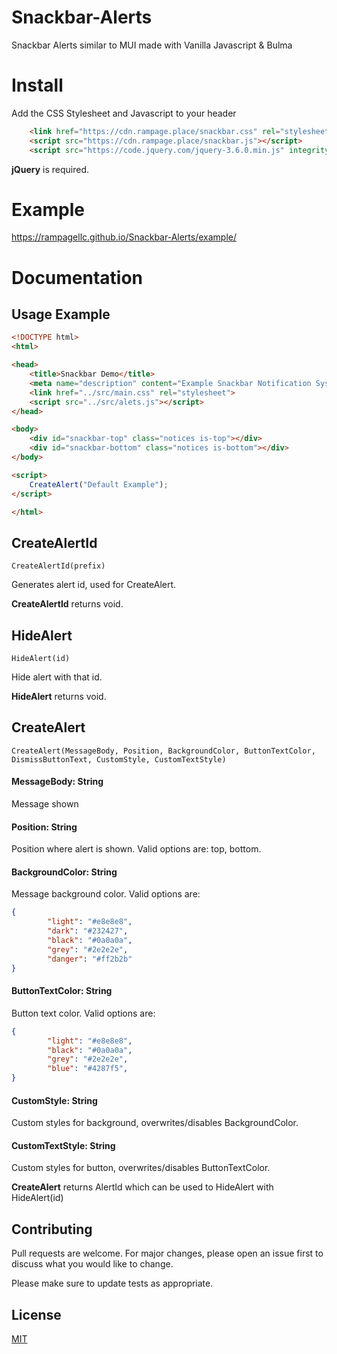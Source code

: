 # Snackbar-Alerts
Snackbar Alerts similar to MUI made with Vanilla Javascript &amp; Bulma
# Install
Add the CSS Stylesheet and Javascript to your header
```html
    <link href="https://cdn.rampage.place/snackbar.css" rel="stylesheet">
    <script src="https://cdn.rampage.place/snackbar.js"></script>
    <script src="https://code.jquery.com/jquery-3.6.0.min.js" integrity="sha256-/xUj+3OJU5yExlq6GSYGSHk7tPXikynS7ogEvDej/m4=" crossorigin="anonymous"></script>
```

**jQuery** is required.
# Example
https://rampagellc.github.io/Snackbar-Alerts/example/

# Documentation

## Usage Example
```html
<!DOCTYPE html>
<html>

<head>
    <title>Snackbar Demo</title>
    <meta name="description" content="Example Snackbar Notification System by RAMPAGE Interactive">
    <link href="../src/main.css" rel="stylesheet">
    <script src="../src/alets.js"></script>
</head>

<body>
    <div id="snackbar-top" class="notices is-top"></div>
    <div id="snackbar-bottom" class="notices is-bottom"></div>
</body>

<script>
    CreateAlert("Default Example");
</script>

</html>
```
## CreateAlertId
```
CreateAlertId(prefix)
```
Generates alert id, used for CreateAlert.

**CreateAlertId** returns void.
## HideAlert
```
HideAlert(id)
```
Hide alert with that id.

**HideAlert** returns void.
## CreateAlert
```
CreateAlert(MessageBody, Position, BackgroundColor, ButtonTextColor, DismissButtonText, CustomStyle, CustomTextStyle)
```

#### MessageBody: String
Message shown

#### Position: String
Position where alert is shown. Valid options are: top, bottom.

#### BackgroundColor: String
Message background color. Valid options are:
```json
{
        "light": "#e8e8e8",
        "dark": "#232427",
        "black": "#0a0a0a",
        "grey": "#2e2e2e",
        "danger": "#ff2b2b"
}
```

#### ButtonTextColor: String
Button text color. Valid options are:
```json
{
        "light": "#e8e8e8",
        "black": "#0a0a0a",
        "grey": "#2e2e2e",
        "blue": "#4287f5",
}
```

#### CustomStyle: String
Custom styles for background, overwrites/disables BackgroundColor.
#### CustomTextStyle: String
Custom styles for button, overwrites/disables ButtonTextColor.

**CreateAlert** returns AlertId which can be used to HideAlert with HideAlert(id)
## Contributing
Pull requests are welcome. For major changes, please open an issue first to discuss what you would like to change.

Please make sure to update tests as appropriate.
## License
[MIT](https://choosealicense.com/licenses/mit/)
